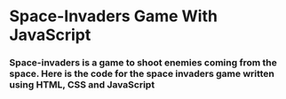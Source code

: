 # Space-Invaders Game With JavaScript
### Space-invaders is a game to shoot enemies coming from the space. Here is the code for the space invaders game written using HTML, CSS and JavaScript
 
